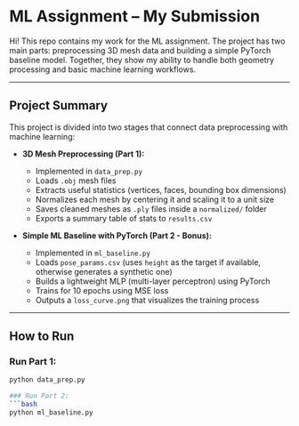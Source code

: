 # ML Assignment – My Submission

Hi! This repo contains my work for the ML  assignment. The project has two main parts: preprocessing 3D mesh data and building a simple PyTorch baseline model. Together, they show my ability to handle both geometry processing and basic machine learning workflows.

---

## Project Summary

This project is divided into two stages that connect data preprocessing with machine learning:

- **3D Mesh Preprocessing (Part 1):**
  - Implemented in `data_prep.py`
  - Loads `.obj` mesh files
  - Extracts useful statistics (vertices, faces, bounding box dimensions)
  - Normalizes each mesh by centering it and scaling it to a unit size
  - Saves cleaned meshes as `.ply` files inside a `normalized/` folder
  - Exports a summary table of stats to `results.csv`

- **Simple ML Baseline with PyTorch (Part 2 - Bonus):**
  - Implemented in `ml_baseline.py`
  - Loads `pose_params.csv` (uses `height` as the target if available, otherwise generates a synthetic one)
  - Builds a lightweight MLP (multi-layer perceptron) using PyTorch
  - Trains for 10 epochs using MSE loss
  - Outputs a `loss_curve.png` that visualizes the training process

---

## How to Run

### Run Part 1:
```bash
python data_prep.py

### Run Part 2:
```bash
python ml_baseline.py
